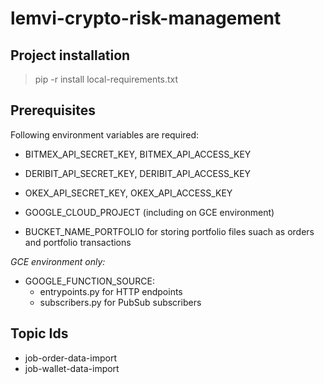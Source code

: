 # lemvi-crypto-risk-management

## Project installation
> pip -r install local-requirements.txt

## Prerequisites
Following environment variables are required:
- BITMEX_API_SECRET_KEY, BITMEX_API_ACCESS_KEY
- DERIBIT_API_SECRET_KEY, DERIBIT_API_ACCESS_KEY
- OKEX_API_SECRET_KEY, OKEX_API_ACCESS_KEY

- GOOGLE_CLOUD_PROJECT (including on GCE environment)
- BUCKET_NAME_PORTFOLIO for storing portfolio files suach as orders and portfolio transactions

*GCE environment only:*
- GOOGLE_FUNCTION_SOURCE:
  - entrypoints.py for HTTP endpoints
  - subscribers.py for PubSub subscribers

## Topic Ids
- job-order-data-import
- job-wallet-data-import

